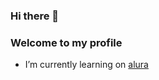 ### Hi there 👋

### Welcome to my profile


- I’m currently learning on [alura](https://alura.com.br)
